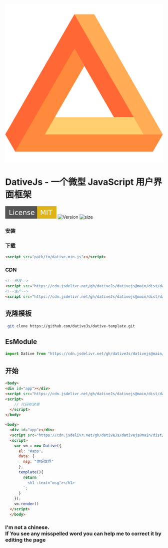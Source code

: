 ![标志](public/logo.svg)

# **DativeJs - 一个微型 JavaScript 用户界面框架**

![License](assets/img/License-MIT-yellow.svg)
![Version](https://img.shields.io/github/v/release/dativeJs/dativejs)
![size](https://img.shields.io/github/size/dativeJs/dativejs/dist/dative.min.js.svg)


### 安装
### 下载
```html
<script src="path/to/dative.min.js"></script>
```
### CDN
```html
<!--开发-->
<script src="https://cdn.jsdelivr.net/gh/dativeJs/dativejs@main/dist/dative.js"></script>
<!--生产-->
<script src="https://cdn.jsdelivr.net/gh/dativeJs/dativejs@main/dist/dative.min.js"></script>
```
## 克隆模板
```bash
 git clone https://github.com/dativeJs/dative-template.git
```
## EsModule
```js
import Dative from "https://cdn.jsdelivr.net/gh/dativeJs/dativejs@main/dist/dative.es.min.js"；
```
<!--## NPM
```bash
  npm install dative
```
### 用法
```js
import Dative from 'dative'；
```-->
## 开始

```html
<body>
<div id="app"></div>
<script src="https://cdn.jsdelivr.net/gh/dativeJs/dativejs@main/dist/dative.min.js"></script>
<script>
    // 代码在这里
  </script>
</body>
```

```html
<body>
  <div id="app"></div>
  <script src="https://cdn.jsdelivr.net/gh/dativeJs/dativejs@main/dist/dative.min.js"></script>
  <script>
    var vm = new Dative({
      el: "#app"，
      data: {
        msg: "你好世界"
      },
      template(){
        return `
          <h1 :text="msg"></h1>
        `;
      }
    });
    vm.render()
  </script>
  </body>
```
<note :label="true">
   <h3>I'm not a chinese.<br />
      If You see any misspelled word you can help me to correct it by editing the page</h3>
</note>